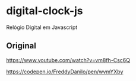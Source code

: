 # digital-clock-js

Relógio Digital em Javascript


## Original

https://www.youtube.com/watch?v=vm8fh-Csc6Q

https://codepen.io/FreddyDanilo/pen/wvmYXby

